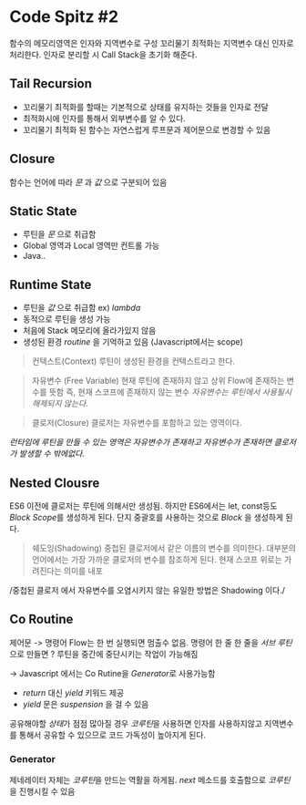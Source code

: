 # Code Spitz #2
함수의 메모리영역은 인자와 지역변수로 구성 
꼬리물기 최적화는 지역변수 대신 인자로 처리한다. 
인자로 분리할 시 Call Stack을 초기화 해준다. 

## Tail Recursion
* 꼬리물기 최적화를 할때는 기본적으로 상태를 유지하는 것들을 인자로 전달 
* 최적화시에 인자를 통해서 외부변수를 알 수 있다. 
* 꼬리물기 최적화 된 함수는 자연스럽게 루프문과 제어문으로 변경할 수 있음 


## Closure 
함수는 언어에 따라 *문* 과 *값* 으로 구분되어 있음 

## Static State
* 루틴을 *문* 으로 취급함 
* Global 영역과 Local 영역만 컨트롤 가능 
* Java.. 

## Runtime State
* 루틴을 *값* 으로 취급함 
ex) *lambda* 
* 동적으로 루틴을 생성 가능 
* 처음에 Stack 메모리에 올라가있지 않음
* 생성된  환경 *routine* 을 기억하고 있음 (Javascript에서는 scope)

> 컨텍스트(Context)
> 루틴이 생성된 환경을 컨텍스트라고 한다. 

> 자유변수 (Free Variable)
> 현재 루틴에 존재하지 않고 상위 Flow에 존재하는 변수를 뜻함 
> 즉, 현재 스코프에 존재하지 않는 변수 
> *자유변수는 루틴에서 사용될시 해제되지 않는다.* 

> 클로저(Closure) 
> 클로저는 자유변수를 포함하고 있는 영역이다. 

*런타임에 루틴을 만들 수 있는 영역은 자유변수가 존재하고 자유변수가 존재하면 클로저가 발생할 수 밖에없다.* 


## Nested Clousre 
ES6 이전에 클로저는 루틴에 의해서만 생성됨. 
하지만 ES6에서는 let, const등도 *Block Scope*를 생성하게 된다. 
단지 중괄호를 사용하는 것으로 *Block* 을 생성하게 된다. 

> 쉐도잉(Shadowing)
> 중첩된 클로저에서 같은 이름의 변수를 의미한다. 
> 대부분의 언어에서는 가장 가까운 클로저의 변수를 참조하게 된다. 
> 현재 스코프 위로는 가려진다는 의미를 내포 

/중첩된 클로저 에서 자유변수를 오염시키지 않는 유일한 방법은 Shadowing 이다./ 

## Co Routine 
제어문 -> 명령어 
Flow는 한 번 실행되면 멈출수 없음. 
명령어 한 줄 한 줄을 *서브 루틴* 으로 만들면 ? 
루틴을 중간에 중단시키는 작업이 가능해짐 

-> Javascript 에서는 Co Rutine을 *Generator*로 사용가능함 

* *return* 대신 *yield* 키워드 제공 
* *yield* 문은   *suspension* 을 걸 수 있음 

공유해야할 *상태*가 점점 많아질 경우 *코루틴*을 사용하면 인자를 사용하지않고 
지역변수를 통해서 공유할 수 있으므로 코드 가독성이 높아지게 된다. 


### Generator 
제네레이터 자체는 *코루틴*을 만드는 역활을 하게됨. 
*next* 메소드를 호출함으로 *코루틴*을 진행시킬 수 있음 
